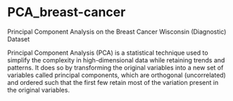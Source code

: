 # PCA_breast-cancer
Principal Component Analysis on the Breast Cancer Wisconsin (Diagnostic) Dataset

Principal Component Analysis (PCA) is a statistical technique used to simplify the complexity in high-dimensional data while retaining trends and patterns. It does so by transforming the original variables into a new set of variables called principal components, which are orthogonal (uncorrelated) and ordered such that the first few retain most of the variation present in the original variables.

